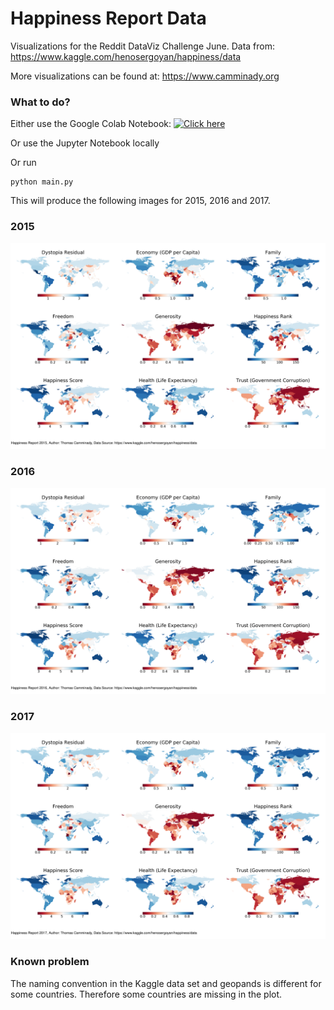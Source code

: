 # Happiness Report Data
Visualizations for the Reddit DataViz Challenge June.
Data from: https://www.kaggle.com/henosergoyan/happiness/data

More visualizations can be found at: https://www.camminady.org

### What to do?
Either use the Google Colab Notebook: [![Click here](https://colab.research.google.com/assets/colab-badge.svg)](https://colab.research.google.com/github/camminady/DataVisJune/blob/master/main_colab.ipynb)

Or use the Jupyter Notebook locally 

Or run

```shell
python main.py
```

This will produce the following images for 2015, 2016 and 2017.

### 2015

![Summary for 2015](https://raw.githubusercontent.com/camminady/DataVisJune/master/2015_overview.png)

### 2016

![Summary for 2016](https://raw.githubusercontent.com/camminady/DataVisJune/master/2016_overview.png)

### 2017

![Summary for 2017](https://raw.githubusercontent.com/camminady/DataVisJune/master/2017_overview.png)



### Known problem

The naming convention in the Kaggle data set and geopands is different for some countries. Therefore some countries are missing in the plot.
